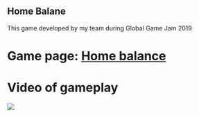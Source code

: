 ## Home Balane

This game developed by my team during Global Game Jam 2019

# Game page: [Home balance](https://globalgamejam.org/2019/games/home-balance)

# Video of gameplay
[![](https://ggj.s3.amazonaws.com/styles/game_sidebar__wide/featured_image/2019/01/247367/image_2019-01-27_15-02-12_0.png?itok=7AUsG9cV&timestamp=1548596934)](https://youtu.be/_67igKqQLLQ)
